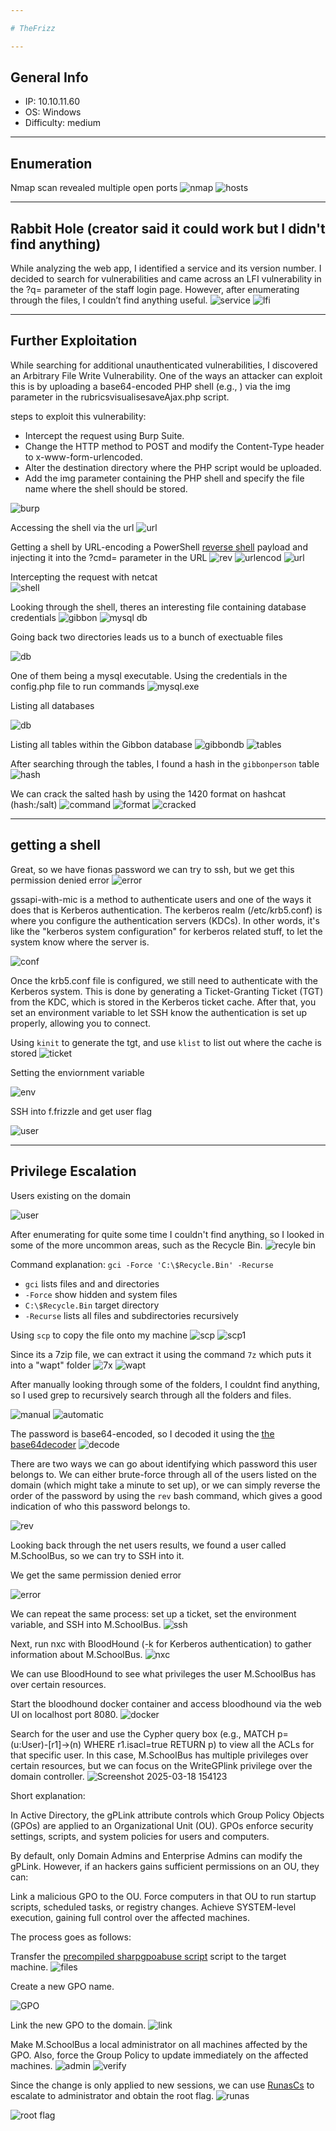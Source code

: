 ```yaml
---

# TheFrizz 

---
```


## General Info

- IP: 10.10.11.60 
- OS: Windows  
- Difficulty: medium

---

## Enumeration

Nmap scan revealed multiple open ports
![nmap](https://github.com/J4ck3lXploit/HTB-writeups/blob/main/Images/Screenshot%202025-03-18%20094524.png)
![hosts](https://github.com/J4ck3lXploit/HTB-writeups/blob/main/Images/Screenshot%202025-03-18%20094559.png)

---

## Rabbit Hole (creator said it could work but I didn't find anything)
While analyzing the web app, I identified a service and its version number. I decided to search for vulnerabilities and came across an LFI vulnerability in the ?q= parameter of the staff login page. However, after enumerating through the files, I couldn’t find anything useful.
![service](https://github.com/J4ck3lXploit/HTB-writeups/blob/main/Images/Screenshot%202025-03-18%20094656.png)
![lfi](https://github.com/J4ck3lXploit/HTB-writeups/blob/main/Images/Screenshot%202025-03-18%20094738.png)

---

## Further Exploitation
While searching for additional unauthenticated vulnerabilities, I discovered an Arbitrary File Write Vulnerability. One of the ways an attacker can exploit this is by uploading a base64-encoded PHP shell (e.g., <?php echo system($_GET['cmd']); ?>) via the img parameter in the rubricsvisualisesaveAjax.php script.

steps to exploit this vulnerability:

- Intercept the request using Burp Suite.
- Change the HTTP method to POST and modify the Content-Type header to x-www-form-urlencoded.
- Alter the destination directory where the PHP script would be uploaded.
- Add the img parameter containing the PHP shell and specify the file name where the shell should be stored.

![burp](https://github.com/J4ck3lXploit/HTB-writeups/blob/main/Images/Screenshot%202025-03-18%20101502.png)

Accessing the shell via the url
![url](https://github.com/J4ck3lXploit/HTB-writeups/blob/main/Images/Screenshot%202025-03-18%20101454.png)

Getting a shell by URL-encoding a PowerShell  [reverse shell](https://www.revshells.com/) payload and injecting it into the ?cmd= parameter in the URL
![rev](https://github.com/J4ck3lXploit/HTB-writeups/blob/main/Images/Screenshot%202025-03-18%20102253.png)
![urlencod](https://github.com/J4ck3lXploit/HTB-writeups/blob/main/Images/Screenshot%202025-03-18%20101949.png)
![url](https://github.com/J4ck3lXploit/HTB-writeups/blob/main/Images/Screenshot%202025-03-18%20102010.png)

Intercepting the request with netcat  
![shell](https://github.com/J4ck3lXploit/HTB-writeups/blob/main/Images/Screenshot%202025-03-18%20101935.png)

Looking through the shell, theres an interesting file containing database credentials
![gibbon](https://github.com/J4ck3lXploit/HTB-writeups/blob/main/Images/Screenshot%202025-03-18%20102103.png)
![mysql db](https://github.com/J4ck3lXploit/HTB-writeups/blob/main/Images/Screenshot%202025-03-18%20102118.png)

Going back two directories leads us to a bunch of exectuable files

![db](https://github.com/J4ck3lXploit/HTB-writeups/blob/main/Images/Screenshot%202025-03-18%20102619.png)

One of them being a mysql executable. Using the credentials in the config.php file to run commands
![mysql.exe](https://github.com/J4ck3lXploit/HTB-writeups/blob/main/Images/Screenshot%202025-03-18%20102734.png)

Listing all databases

![db](https://github.com/J4ck3lXploit/HTB-writeups/blob/main/Images/Screenshot%202025-03-18%20104048.png)

Listing all tables within the Gibbon database
![gibbondb](https://github.com/J4ck3lXploit/HTB-writeups/blob/main/Images/Screenshot%202025-03-18%20104209.png)
![tables](https://github.com/J4ck3lXploit/HTB-writeups/blob/main/Images/Screenshot%202025-03-18%20104221.png)

After searching through the tables, I found a hash in the `gibbonperson` table
![hash](https://github.com/J4ck3lXploit/HTB-writeups/blob/main/Images/Screenshot%202025-03-18%20104238.png)

We can crack the salted hash by using the 1420 format on hashcat (hash:/salt)
![command](https://github.com/J4ck3lXploit/HTB-writeups/blob/main/Images/Screenshot%202025-03-18%20104551.png)
![format](https://github.com/J4ck3lXploit/HTB-writeups/blob/main/Images/Screenshot%202025-03-18%20105023.png)
![cracked](https://github.com/J4ck3lXploit/HTB-writeups/blob/main/Images/Screenshot%202025-03-18%20104910.png)

---

## getting a shell
Great, so we have fionas password we can try to ssh, but we get this permission denied error 
![error](https://github.com/J4ck3lXploit/HTB-writeups/blob/main/Images/Screenshot%202025-03-18%20105259.png)

gssapi-with-mic is a method to authenticate users and one of the ways it does that is Kerberos authentication. The kerberos realm (/etc/krb5.conf) is where you configure the authentication servers (KDCs). In other words, it's like the "kerberos system configuration" for kerberos related stuff, to let the system know where the server is.

![conf](https://github.com/J4ck3lXploit/HTB-writeups/blob/main/Images/Screenshot%202025-03-18%20111535.png)

Once the krb5.conf file is configured, we still need to authenticate with the Kerberos system. This is done by generating a Ticket-Granting Ticket (TGT) from the KDC, which is stored in the Kerberos ticket cache. After that, you set an environment variable to let SSH know the authentication is set up properly, allowing you to connect.

Using `kinit` to generate the tgt, and use `klist` to list out where the cache is stored
![ticket](https://github.com/J4ck3lXploit/HTB-writeups/blob/main/Images/Screenshot%202025-03-18%20112136.png)

Setting the enviornment variable

![env](https://github.com/J4ck3lXploit/HTB-writeups/blob/main/Images/Screenshot%202025-03-18%20112325.png)

SSH into f.frizzle and get user flag

![user](https://github.com/J4ck3lXploit/HTB-writeups/blob/main/Images/Screenshot%202025-03-18%20112331.png)

---

## Privilege Escalation

Users existing on the domain

![user](https://github.com/J4ck3lXploit/editing_htb-writeups/blob/main/images/Screenshot%202025-03-18%20120254.png)

After enumerating for quite some time I couldn't find anything, so I looked in some of the more uncommon areas, such as the Recycle Bin. 
![recyle bin](https://github.com/J4ck3lXploit/editing_htb-writeups/blob/main/images/Screenshot%202025-03-20%20103419.png)

Command explanation:
`gci -Force 'C:\$Recycle.Bin' -Recurse`
- `gci` lists files and and directories
- `-Force` show hidden and system files
-  `C:\$Recycle.Bin` target directory
-  `-Recurse` lists all files and subdirectories recursively

Using `scp` to copy the file onto my machine
![scp](https://github.com/J4ck3lXploit/editing_htb-writeups/blob/main/images/Screenshot%202025-03-18%20120101.png)
![scp1](https://github.com/J4ck3lXploit/editing_htb-writeups/blob/main/images/Screenshot%202025-03-18%20120132.png)

Since its a 7zip file, we can extract it using the command `7z` which puts it into a "wapt" folder
![7x](https://github.com/J4ck3lXploit/editing_htb-writeups/blob/main/images/Screenshot%202025-03-18%20120154.png)
![wapt](https://github.com/J4ck3lXploit/editing_htb-writeups/blob/main/images/Screenshot%202025-03-18%20120223.png)

After manually looking through some of the folders, I couldnt find anything, so I used grep to recursively search through all the folders and files.

![manual](https://github.com/J4ck3lXploit/editing_htb-writeups/blob/main/images/Screenshot%202025-03-18%20120718.png)
![automatic](https://github.com/J4ck3lXploit/editing_htb-writeups/blob/main/images/Screenshot%202025-03-18%20121053.png)

The password is base64-encoded, so I decoded it using the [the base64decoder](https://www.base64decode.org/)
![decode](https://github.com/J4ck3lXploit/editing_htb-writeups/blob/main/images/Screenshot%202025-03-18%20121145.png)

There are two ways we can go about identifying which password this user belongs to. We can either brute-force through all of the users listed on the domain (which might take a minute to set up), or we can simply reverse the order of the password by using the `rev` bash command, which gives a good indication of who this password belongs to.

![rev](https://github.com/J4ck3lXploit/editing_htb-writeups/blob/main/images/Screenshot%202025-03-18%20122419.png)

Looking back through the net users results, we found a user called M.SchoolBus, so we can try to SSH into it.

We get the same permission denied error

![error](https://github.com/J4ck3lXploit/editing_htb-writeups/blob/main/images/Screenshot%202025-03-18%20122653.png)

We can repeat the same process: set up a ticket, set the environment variable, and SSH into M.SchoolBus.
![ssh](https://github.com/J4ck3lXploit/editing_htb-writeups/blob/main/images/Screenshot%202025-03-18%20122749.png)

Next, run nxc with BloodHound (-k for Kerberos authentication) to gather information about M.SchoolBus.
![nxc](https://github.com/J4ck3lXploit/editing_htb-writeups/blob/main/images/Screenshot%202025-03-18%20153553.png)


We can use BloodHound to see what privileges the user M.SchoolBus has over certain resources.

Start the bloodhound docker container and access bloodhound via the web UI on localhost port 8080.
![docker](https://github.com/J4ck3lXploit/editing_htb-writeups/blob/main/images/Screenshot%202025-03-18%20153641.png)

Search for the user and use the Cypher query box (e.g., MATCH p=(u:User)-[r1]->(n) WHERE r1.isacl=true RETURN p) to view all the ACLs for that specific user. In this case, M.SchoolBus has multiple privileges over certain resources, but we can focus on the WriteGPlink privilege over the domain controller. 
![Screenshot 2025-03-18 154123](https://github.com/user-attachments/assets/e3acb6b4-e3bf-4498-8623-41508d682e75)

Short explanation:

In Active Directory, the gPLink attribute controls which Group Policy Objects (GPOs) are applied to an Organizational Unit (OU). GPOs enforce security settings, scripts, and system policies for users and computers.

By default, only Domain Admins and Enterprise Admins can modify the gPLink. However, if an hackers gains sufficient permissions on an OU, they can:

Link a malicious GPO to the OU.
Force computers in that OU to run startup scripts, scheduled tasks, or registry changes.
Achieve SYSTEM-level execution, gaining full control over the affected machines.

The process goes as follows:

Transfer the [precompiled sharpgpoabuse script](https://github.com/byronkg/SharpGPOAbuse/releases/tag/1.0) script to the target machine.
![files](https://github.com/J4ck3lXploit/editing_htb-writeups/blob/main/images/Screenshot%202025-03-18%20172247.png)

Create a new GPO name.

![GPO](https://github.com/J4ck3lXploit/editing_htb-writeups/blob/main/images/Screenshot%202025-03-19%20104038.png)

Link the new GPO to the domain.
![link](https://github.com/J4ck3lXploit/editing_htb-writeups/blob/main/images/Screenshot%202025-03-19%20104222.png)

Make M.SchoolBus a local administrator on all machines affected by the GPO. Also, force the Group Policy to update immediately on the affected machines.
![admin](https://github.com/J4ck3lXploit/editing_htb-writeups/blob/main/images/Screenshot%202025-03-19%20104401.png)
![verify](https://github.com/J4ck3lXploit/editing_htb-writeups/blob/main/images/Screenshot%202025-03-19%20104437.png)

Since the change is only applied to new sessions, we can use [RunasCs](https://github.com/antonioCoco/RunasCs/releases) to escalate to administrator and obtain the root flag.
![runas](https://github.com/J4ck3lXploit/editing_htb-writeups/blob/main/images/Screenshot%202025-03-19%20105716.png)

![root flag](https://github.com/J4ck3lXploit/editing_htb-writeups/blob/main/images/Screenshot%202025-03-19%20164824.png)



